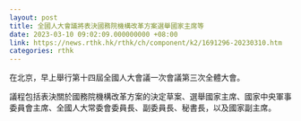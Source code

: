 ```yaml
---
layout: post
title: 全國人大會議將表決國務院機構改革方案選舉國家主席等
date: 2023-03-10 09:02:09.000000000 +08:00
link: https://news.rthk.hk/rthk/ch/component/k2/1691296-20230310.htm
categories: rthk
---
```


在北京，早上舉行第十四屆全國人大會議一次會議第三次全體大會。

議程包括表決關於國務院機構改革方案的決定草案、選舉國家主席、國家中央軍事委員會主席、全國人大常委會委員長、副委員長、秘書長，以及國家副主席。
